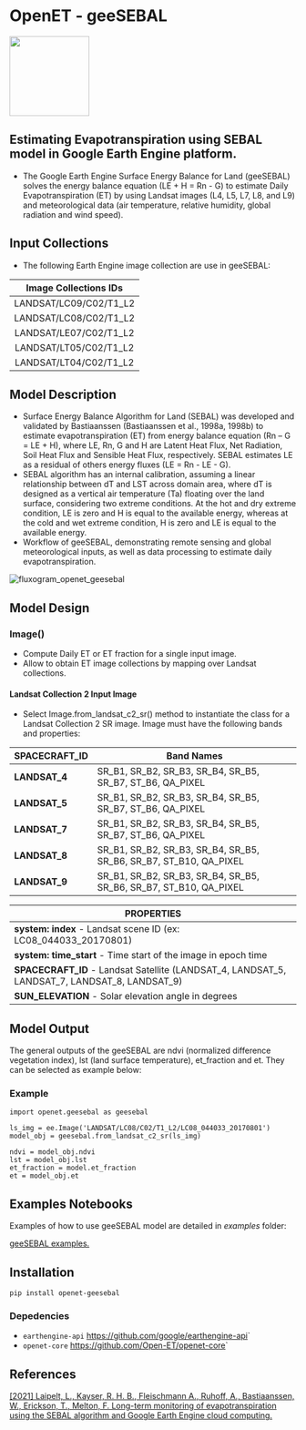 OpenET - geeSEBAL
=================

<img src="https://github.com/et-brasil/geeSEBAL/blob/master/Images/geeSEBAL_logo_update_cut.png?raw=true" width="140">

## Estimating Evapotranspiration using SEBAL model in Google Earth Engine platform.

* The Google Earth Engine Surface Energy Balance for Land (geeSEBAL) solves the energy balance equation (LE + H = Rn - G) to estimate Daily Evapotranspiration (ET) by using Landsat images (L4, L5, L7, L8, and L9) and meteorological data (air temperature, relative humidity, global radiation and wind speed).

## Input Collections

* The following Earth Engine image collection are use in geeSEBAL:

| Image Collections IDs  |
| :--------------------: |
| LANDSAT/LC09/C02/T1_L2 |
| LANDSAT/LC08/C02/T1_L2 |
| LANDSAT/LE07/C02/T1_L2 |
| LANDSAT/LT05/C02/T1_L2 |
| LANDSAT/LT04/C02/T1_L2 | 

## Model Description

* Surface Energy Balance Algorithm for Land (SEBAL) was developed and validated by Bastiaanssen (Bastiaanssen et al., 1998a, 1998b) to estimate evapotranspiration (ET) from energy balance equation (Rn – G = LE + H), where LE, Rn, G and H are Latent Heat Flux, Net Radiation, Soil Heat Flux and Sensible Heat Flux, respectively. SEBAL estimates LE as a residual of others energy fluxes (LE = Rn - LE - G).
* SEBAL algorithm has an internal calibration, assuming a linear relationship between dT and LST across domain area, where dT is designed as a vertical air temperature (Ta) floating over the land surface, considering two extreme conditions. At the hot and dry extreme condition, LE is zero and H is equal to the available energy, whereas at the cold and wet extreme condition, H is zero and LE is equal to the available energy.
* Workflow of geeSEBAL, demonstrating remote sensing and global meteorological inputs, as well as data processing to estimate daily evapotranspiration.

![fluxogram_openet_geesebal](https://user-images.githubusercontent.com/45111381/127649854-db066c12-8eb4-497c-8a4b-bed1791117d2.jpg)

## Model Design

### Image()

* Compute Daily ET or ET fraction for a single input image.
* Allow to obtain ET image collections by mapping over Landsat collections.

#### Landsat Collection 2 Input Image

* Select Image.from_landsat_c2_sr() method to instantiate the class for a Landsat Collection 2 SR image. Image must have the following bands and properties:

| SPACECRAFT_ID | Band Names                                                        |
| ------------- | ----------------------------------------------------------------- |
| **LANDSAT_4** | SR_B1, SR_B2, SR_B3, SR_B4, SR_B5, SR_B7, ST_B6, QA_PIXEL         |
| **LANDSAT_5** | SR_B1, SR_B2, SR_B3, SR_B4, SR_B5, SR_B7, ST_B6, QA_PIXEL         | 
| **LANDSAT_7** | SR_B1, SR_B2, SR_B3, SR_B4, SR_B5, SR_B7, ST_B6, QA_PIXEL         | 
| **LANDSAT_8** | SR_B1, SR_B2, SR_B3, SR_B4, SR_B5, SR_B6, SR_B7, ST_B10, QA_PIXEL | 
| **LANDSAT_9** | SR_B1, SR_B2, SR_B3, SR_B4, SR_B5, SR_B6, SR_B7, ST_B10, QA_PIXEL | 

| PROPERTIES                                                                                    |
| --------------------------------------------------------------------------------------------- |
| **system: index** - Landsat scene ID (ex: LC08_044033_20170801)                               |
| **system: time_start** - Time start of the image in epoch time                                |
| **SPACECRAFT_ID** - Landsat Satellite (LANDSAT_4, LANDSAT_5, LANDSAT_7, LANDSAT_8, LANDSAT_9) |
| **SUN_ELEVATION** - Solar elevation angle in degrees                                          |

## Model Output

The general outputs of the geeSEBAL are ndvi (normalized difference vegetation index), lst (land surface temperature), et_fraction and et. They can be selected as example below:

### Example

	import openet.geesebal as geesebal
	
	ls_img = ee.Image('LANDSAT/LC08/C02/T1_L2/LC08_044033_20170801')
	model_obj = geesebal.from_landsat_c2_sr(ls_img)

	ndvi = model_obj.ndvi
	lst = model_obj.lst
	et_fraction = model.et_fraction
	et = model_obj.et

## Examples Notebooks

Examples of how to use geeSEBAL model are detailed in *examples* folder:

[geeSEBAL examples.](https://github.com/et-brasil/openet-geesebal/blob/main/examples "Examples")

## Installation

	pip install openet-geesebal

### Depedencies

 * `earthengine-api` <https://github.com/google/earthengine-api>`
 * `openet-core` <https://github.com/Open-ET/openet-core>`

## References

[[2021] Laipelt, L., Kayser, R. H. B., Fleischmann A., Ruhoff, A., Bastiaanssen, W., Erickson, T., Melton, F. Long-term monitoring of evapotranspiration using the SEBAL algorithm and Google Earth Engine cloud computing.](https://doi.org/10.1016/j.isprsjprs.2021.05.018)
